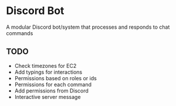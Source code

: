 # Discord Bot
A modular Discord bot/system that processes and responds to chat commands

## TODO
* Check timezones for EC2
* Add typings for interactions
* Permissions based on roles or ids
* Permissions for each command
* Add permissions from Discord
* Interactive server message